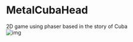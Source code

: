 # MetalCubaHead
2D game using phaser based in the story of Cuba <br>
![img](https://github.com/alvarsnow/metalcubahead/blob/master/assets/characters/camilo2.png)
